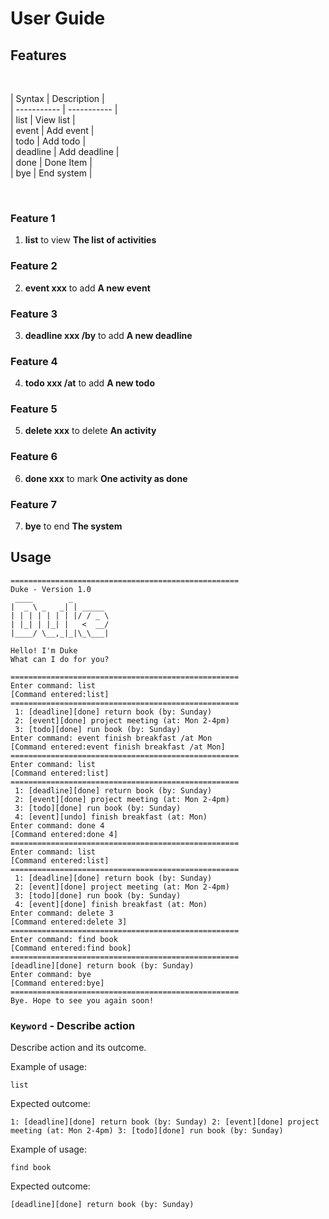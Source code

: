# User Guide

## Features 

&nbsp;

| Syntax      | Description |<br />
| ----------- | ----------- |<br />
| list      | View list       |<br />
| event   | Add event        |<br />
| todo      | Add todo       |<br />
| deadline   | Add deadline  |<br />
| done      | Done Item      |<br />
| bye   | End system        |<br />

&nbsp;

### Feature 1 
1. **list** to view **The list of activities**
### Feature 2
2. **event xxx** to add **A new event**
### Feature 3
3. **deadline xxx /by** to add **A new deadline**
### Feature 4
4. **todo xxx /at** to add **A new todo**
### Feature 5
5. **delete xxx** to delete **An activity**
### Feature 6
6. **done xxx** to mark **One activity as done**
### Feature 7
7. **bye** to end **The system**

## Usage

```
===================================================
Duke - Version 1.0
 ____        _        
|  _ \ _   _| | _____ 
| | | | | | | |/ / _ \
| |_| | |_| |   <  __/
|____/ \__,_|_|\_\___|

Hello! I'm Duke
What can I do for you?

===================================================
Enter command: list
[Command entered:list]
===================================================
 1: [deadline][done] return book (by: Sunday)
 2: [event][done] project meeting (at: Mon 2-4pm)
 3: [todo][done] run book (by: Sunday)
Enter command: event finish breakfast /at Mon
[Command entered:event finish breakfast /at Mon]
===================================================
Enter command: list
[Command entered:list]
===================================================
 1: [deadline][done] return book (by: Sunday)
 2: [event][done] project meeting (at: Mon 2-4pm)
 3: [todo][done] run book (by: Sunday)
 4: [event][undo] finish breakfast (at: Mon)
Enter command: done 4
[Command entered:done 4]
===================================================
Enter command: list
[Command entered:list]
===================================================
 1: [deadline][done] return book (by: Sunday)
 2: [event][done] project meeting (at: Mon 2-4pm)
 3: [todo][done] run book (by: Sunday)
 4: [event][done] finish breakfast (at: Mon)
Enter command: delete 3
[Command entered:delete 3]
===================================================
Enter command: find book
[Command entered:find book]
===================================================
[deadline][done] return book (by: Sunday)
Enter command: bye
[Command entered:bye]
===================================================
Bye. Hope to see you again soon!
```

### `Keyword` - Describe action

Describe action and its outcome.

Example of usage: 

`
list
`

Expected outcome:

`
1: [deadline][done] return book (by: Sunday)
2: [event][done] project meeting (at: Mon 2-4pm)
3: [todo][done] run book (by: Sunday)
`

Example of usage:

`
find book
`

Expected outcome:

`
[deadline][done] return book (by: Sunday)
`